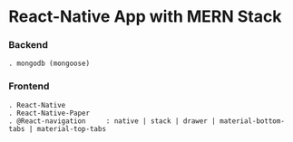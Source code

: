 # React-Native App with MERN Stack


### Backend
	. mongodb (mongoose)


### Frontend
	. React-Native
	. React-Native-Paper
	. @React-navigation 	: native | stack | drawer | material-bottom-tabs | material-top-tabs
